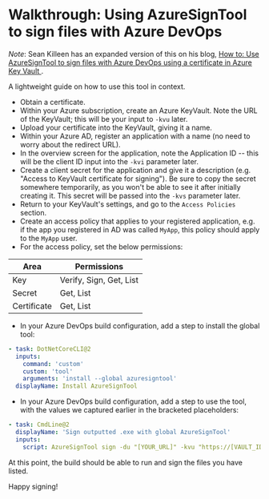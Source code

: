 # Walkthrough: Using AzureSignTool to sign files with Azure DevOps

*Note*: Sean Killeen has an expanded version of this on his blog, [How to: Use AzureSignTool to sign files with Azure DevOps using a certificate in Azure Key Vault
][1].

A lightweight guide on how to use this tool in context.

* Obtain a certificate.
* Within your Azure subscription, create an Azure KeyVault. Note the URL of the KeyVault; this will be your input to `-kvu` later.
* Upload your certificate into the KeyVault, giving it a name.
* Within your Azure AD, register an application with a name (no need to worry about the redirect URL).
* In the overview screen for the application, note the Application ID -- this will be the client ID input into the `-kvi` parameter later.
* Create a client secret for the application and give it a description (e.g. "Access to KeyVault certificate for signing"). Be sure to copy the secret somewhere temporarily, as you won't be able to see it after initially creating it. This secret will be passed into the `-kvs` parameter later.
* Return to your KeyVault's settings, and go to the `Access Policies` section.
* Create an access policy that applies to your registered application, e.g. if the app you registered in AD was called `MyApp`, this policy should apply to the `MyApp` user.
* For the access policy, set the below permissions:

| Area | Permissions |
| ---- | ----------- |
| Key | Verify, Sign, Get, List |
| Secret | Get, List |
| Certificate | Get, List |

* In your Azure DevOps build configuration, add a step to install the global tool:

```yml
- task: DotNetCoreCLI@2
  inputs:
    command: 'custom'
    custom: 'tool'
    arguments: 'install --global azuresigntool'
  displayName: Install AzureSignTool
```

* In your Azure DevOps build configuration, add a step to use the tool, with the values we captured earlier in the bracketed placeholders:

```yml
- task: CmdLine@2
  displayName: 'Sign outputted .exe with global AzureSignTool'
  inputs:
    script: AzureSignTool sign -du "[YOUR_URL]" -kvu "https://[VAULT_ID].vault.azure.net" -kvi "[REDACTED_APPLICATION_ID]" -kvs "[REDACTED_APPLICATION_CLIENT_SECRET]" -kvc "[REDACTED_CERT_NAME]" -v [FILES_YOU_WANT_TO_SIGN]
```

At this point, the build should be able to run and sign the files you have listed.

Happy signing!

[1]: https://seankilleen.com/2020/05/how-to-use-azuresigntool-to-sign-files-with-azure-devops-using-a-certificate-in-azure-keyvault/
